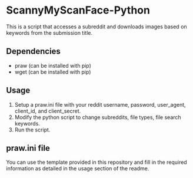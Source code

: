 # ScannyMyScanFace-Python
This is a script that accesses a subreddit and downloads images based on keywords from the submission title.

## Dependencies
- praw (can be installed with pip)
- wget (can be installed with pip)

## Usage
1) Setup a praw.ini file with your reddit username, password, user_agent, client_id, and client_secret.
2) Modify the python script to change subreddits, file types, file search keywords.
3) Run the script.

## praw.ini file
You can use the template provided in this repository and fill in the required information as detailed in the usage section of the readme.
